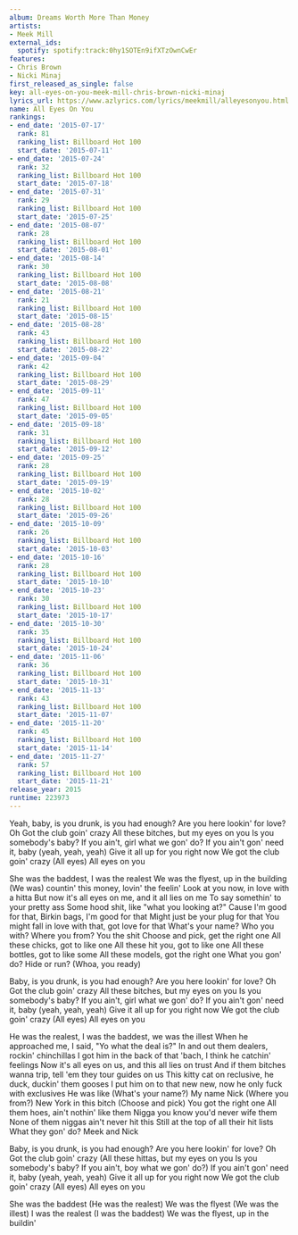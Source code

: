 ```yaml
---
album: Dreams Worth More Than Money
artists:
- Meek Mill
external_ids:
  spotify: spotify:track:0hy1SOTEn9ifXTzOwnCwEr
features:
- Chris Brown
- Nicki Minaj
first_released_as_single: false
key: all-eyes-on-you-meek-mill-chris-brown-nicki-minaj
lyrics_url: https://www.azlyrics.com/lyrics/meekmill/alleyesonyou.html
name: All Eyes On You
rankings:
- end_date: '2015-07-17'
  rank: 81
  ranking_list: Billboard Hot 100
  start_date: '2015-07-11'
- end_date: '2015-07-24'
  rank: 32
  ranking_list: Billboard Hot 100
  start_date: '2015-07-18'
- end_date: '2015-07-31'
  rank: 29
  ranking_list: Billboard Hot 100
  start_date: '2015-07-25'
- end_date: '2015-08-07'
  rank: 28
  ranking_list: Billboard Hot 100
  start_date: '2015-08-01'
- end_date: '2015-08-14'
  rank: 30
  ranking_list: Billboard Hot 100
  start_date: '2015-08-08'
- end_date: '2015-08-21'
  rank: 21
  ranking_list: Billboard Hot 100
  start_date: '2015-08-15'
- end_date: '2015-08-28'
  rank: 43
  ranking_list: Billboard Hot 100
  start_date: '2015-08-22'
- end_date: '2015-09-04'
  rank: 42
  ranking_list: Billboard Hot 100
  start_date: '2015-08-29'
- end_date: '2015-09-11'
  rank: 47
  ranking_list: Billboard Hot 100
  start_date: '2015-09-05'
- end_date: '2015-09-18'
  rank: 31
  ranking_list: Billboard Hot 100
  start_date: '2015-09-12'
- end_date: '2015-09-25'
  rank: 28
  ranking_list: Billboard Hot 100
  start_date: '2015-09-19'
- end_date: '2015-10-02'
  rank: 28
  ranking_list: Billboard Hot 100
  start_date: '2015-09-26'
- end_date: '2015-10-09'
  rank: 26
  ranking_list: Billboard Hot 100
  start_date: '2015-10-03'
- end_date: '2015-10-16'
  rank: 28
  ranking_list: Billboard Hot 100
  start_date: '2015-10-10'
- end_date: '2015-10-23'
  rank: 30
  ranking_list: Billboard Hot 100
  start_date: '2015-10-17'
- end_date: '2015-10-30'
  rank: 35
  ranking_list: Billboard Hot 100
  start_date: '2015-10-24'
- end_date: '2015-11-06'
  rank: 36
  ranking_list: Billboard Hot 100
  start_date: '2015-10-31'
- end_date: '2015-11-13'
  rank: 43
  ranking_list: Billboard Hot 100
  start_date: '2015-11-07'
- end_date: '2015-11-20'
  rank: 45
  ranking_list: Billboard Hot 100
  start_date: '2015-11-14'
- end_date: '2015-11-27'
  rank: 57
  ranking_list: Billboard Hot 100
  start_date: '2015-11-21'
release_year: 2015
runtime: 223973
---
```

Yeah, baby, is you drunk, is you had enough?
Are you here lookin' for love? Oh
Got the club goin' crazy
All these bitches, but my eyes on you
Is you somebody's baby?
If you ain't, girl what we gon' do?
If you ain't gon' need it, baby (yeah, yeah, yeah)
Give it all up for you right now
We got the club goin' crazy
(All eyes)
All eyes on you


She was the baddest, I was the realest
We was the flyest, up in the building
(We was) countin' this money, lovin' the feelin'
Look at you now, in love with a hitta
But now it's all eyes on me, and it all lies on me
To say somethin' to your pretty ass
Some hood shit, like "what you looking at?"
Cause I'm good for that, Birkin bags, I'm good for that
Might just be your plug for that
You might fall in love with that, got love for that
What's your name? Who you with?
Where you from? You the shit
Choose and pick, get the right one
All these chicks, got to like one
All these hit you, got to like one
All these bottles, got to like some
All these models, got the right one
What you gon' do? Hide or run?
(Whoa, you ready)


Baby, is you drunk, is you had enough?
Are you here lookin' for love? Oh
Got the club goin' crazy
All these bitches, but my eyes on you
Is you somebody's baby?
If you ain't, girl what we gon' do?
If you ain't gon' need it, baby (yeah, yeah, yeah)
Give it all up for you right now
We got the club goin' crazy
(All eyes)
All eyes on you


He was the realest, I was the baddest, we was the illest
When he approached me, I said, "Yo what the deal is?"
In and out them dealers, rockin' chinchillas
I got him in the back of that 'bach, I think he catchin' feelings
Now it's all eyes on us, and this all lies on trust
And if them bitches wanna trip, tell 'em they tour guides on us
This kitty cat on reclusive, he duck, duckin' them gooses
I put him on to that new new, now he only fuck with exclusives
He was like (What's your name?) My name Nick
(Where you from?) New York in this bitch
(Choose and pick) You got the right one
All them hoes, ain't nothin' like them
Nigga you know you'd never wife them
None of them niggas ain't never hit this
Still at the top of all their hit lists
What they gon' do? Meek and Nick


Baby, is you drunk, is you had enough?
Are you here lookin' for love? Oh
Got the club goin' crazy
(All these hittas, but my eyes on you
Is you somebody's baby?
If you ain't, boy what we gon' do?)
If you ain't gon' need it, baby (yeah, yeah, yeah)
Give it all up for you right now
We got the club goin' crazy
(All eyes)
All eyes on you


She was the baddest (He was the realest)
We was the flyest (We was the illest)
I was the realest (I was the baddest)
We was the flyest, up in the buildin'
